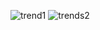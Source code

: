 ![trend1](https://github.com/Codersonudiwakar/TwitterScraping/assets/138717372/469afc57-1acf-4193-a3cb-d24c7e68b003)
![trends2](https://github.com/Codersonudiwakar/TwitterScraping/assets/138717372/73a3ba9b-a1da-47da-9024-84d2319c9fad)
